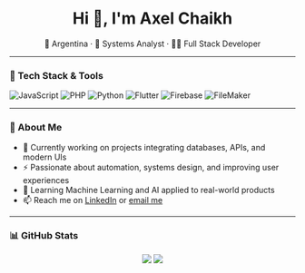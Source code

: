 <h1 align="center">Hi 👋, I'm Axel Chaikh</h1>
<p align="center">
  📍 Argentina · 🧠 Systems Analyst · 👨‍💻 Full Stack Developer
</p>

---

### 🧰 Tech Stack & Tools
![JavaScript](https://img.shields.io/badge/-JavaScript-black?style=flat-square&logo=javascript)
![PHP](https://img.shields.io/badge/-PHP-black?style=flat-square&logo=php)
![Python](https://img.shields.io/badge/-Python-black?style=flat-square&logo=python)
![Flutter](https://img.shields.io/badge/-Flutter-black?style=flat-square&logo=flutter)
![Firebase](https://img.shields.io/badge/-Firebase-black?style=flat-square&logo=firebase)
![FileMaker](https://img.shields.io/badge/-FileMaker-black?style=flat-square&logo=filemaker)

---

### 🚀 About Me
- 🔭 Currently working on projects integrating databases, APIs, and modern UIs  
- ⚡ Passionate about automation, systems design, and improving user experiences  
- 🌱 Learning Machine Learning and AI applied to real-world products  
- 📫 Reach me on [LinkedIn](https://www.linkedin.com/in/axelchaikh/) or [email me](mailto:your@email.com)

---

### 📊 GitHub Stats
<p align="center">
  <img src="https://github-readme-stats.vercel.app/api?username=axelchaikh&theme=chartreuse-dark&show_icons=true&hide_border=true&count_private=true" />
  <img src="https://github-readme-stats.vercel.app/api/top-langs/?username=axelchaikh&theme=chartreuse-dark&show_icons=true&hide_border=true&layout=compact" />
</p>
